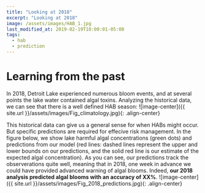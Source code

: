 ```yaml
---
title: "Looking at 2018"
excerpt: "Looking at 2018"
image: /assets/images/HAB_1.jpg
last_modified_at: 2019-02-19T10:00:01-05:00
tags: 
  - hab
  - prediction
---
```

# Learning from the past
In 2018, Detroit Lake experienced numerous bloom events, and at several points the lake water contained algal toxins. Analyzing the historical data, we can see that there is a well defined HAB season:
![image-center]({{ site.url }}/assets/images/Fig_climatology.jpg){: .align-center}

This historical data can give us a general sense for when HABs might occur. But specific predictions are required for effecive risk management. In the figure below, we show lake harmful algal concentrations (green dots) and predictions from our model (red lines: dashed lines represent the upper and lower bounds on our predictions, and the solid red line is our estimate of the expected algal concentration). As you can see, our predictions track the observerations quite well, meaning that in 2018, one week in advance we could have provided advanced warning of algal blooms. Indeed, **our 2018 analysis predicted algal blooms with an accuracy of XX%**.
![image-center]({{ site.url }}/assets/images/Fig_2018_predictions.jpg){: .align-center}



